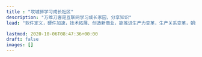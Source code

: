 ```yaml
---
title : "攻城狮学习成长社区"
description: "万维刀客是互联网学习成长家园，分享知识"
lead: "软件定义，硬件加速，技术拓展、创造新商业，能推进生产力变革，生产关系变革，朝着效能最高的方向演进"

lastmod: 2020-10-06T08:47:36+00:00
draft: false
images: []
---
```

